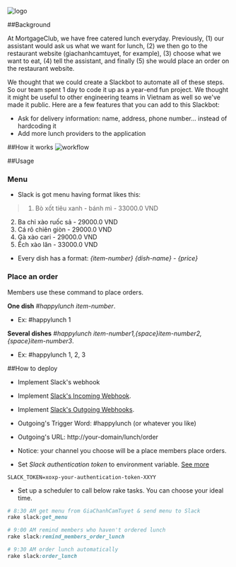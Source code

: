 ![logo](http://www.mortgageclub.io/assets/mortgageclubLOGO-5d49c4f9105893724104ce9b480ce03ebcf9f034b6e938da552c659903746da4.png)

##Background

At MortgageClub, we have free catered lunch everyday. Previously, (1) our assistant would ask us what we want for lunch, (2) we then go to the restaurant website (giachanhcamtuyet, for example), (3) choose what we want to eat, (4) tell the assistant, and finally (5) she would place an order on the restaurant website.

We thought that we could create a Slackbot to automate all of these steps. So our team spent 1 day to code it up as a year-end fun project. We thought it might be useful to other engineering teams in Vietnam as well so we've made it public. Here are a few features that you can add to this Slackbot:
- Ask for delivery information: name, address, phone number... instead of hardcoding it
- Add more lunch providers to the application

##How it works
![workflow](http://s30.postimg.org/gt3vrs5zl/happy_lunch_workflow_1.png)

##Usage
### Menu
 - Slack is got menu having format likes this:

>   1. Bò xốt tiêu xanh - bánh mì - 33000.0 VND
  2. Ba chỉ xào ruốc sả - 29000.0 VND
  3. Cá rô chiên giòn - 29000.0 VND
  4. Gà xào cari - 29000.0 VND
  5. Ếch xào lăn - 33000.0 VND

- Every dish has a format:  *{item-number}  {dish-name} - {price}*

### Place an order
 Members use these command to place orders.

  **One dish** *#happylunch item-number*.

 - Ex: #happylunch 1

 **Several dishes** *#happylunch item-number1,{space}item-number2,{space}item-number3*.
 - Ex: #happylunch 1, 2, 3

##How to deploy
- Implement Slack's webhook
 - Implement [Slack's Incoming Webhook](https://api.slack.com/incoming-webhooks).
 - Implement [Slack's Outgoing Webhooks](https://api.slack.com/outgoing-webhooks).
 - Outgoing's Trigger Word: #happylunch (or whatever you like)
 - Outgoing's URL: http://your-domain/lunch/order
 - Notice: your channel you choose will be a place members place orders.

- Set *Slack authentication token* to environment variable. [See more](https://api.slack.com/methods/chat.postMessage)

 ```
 SLACK_TOKEN=xoxp-your-authentication-token-XXYY
```

- Set up a scheduler to call below rake tasks. You can choose your ideal time.

``` ruby
# 8:30 AM get menu from GiaChanhCamTuyet & send menu to Slack
rake slack:get_menu

# 9:00 AM remind members who haven't ordered lunch
rake slack:remind_members_order_lunch

# 9:30 AM order lunch automatically
rake slack:order_lunch
```
